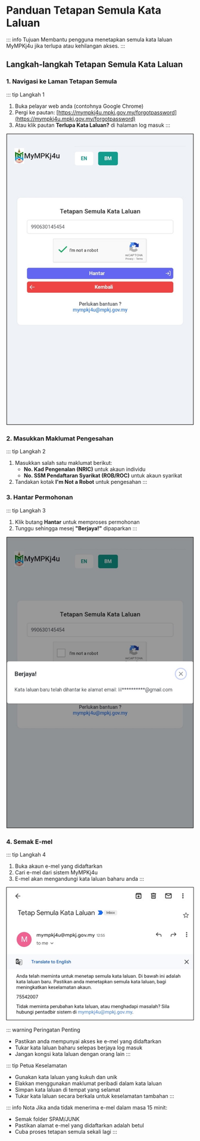 # Panduan Tetapan Semula Kata Laluan

::: info Tujuan
Membantu pengguna menetapkan semula kata laluan MyMPKj4u jika terlupa atau kehilangan akses.
:::

## Langkah-langkah Tetapan Semula Kata Laluan

### 1. Navigasi ke Laman Tetapan Semula

::: tip Langkah 1
1. Buka pelayar web anda (contohnya Google Chrome)
2. Pergi ke pautan: [https://mympkj4u.mpkj.gov.my/forgotpassword](https://mympkj4u.mpkj.gov.my/forgotpassword)
3. Atau klik pautan **Terlupa Kata Laluan?** di halaman log masuk
:::

![Halaman Tetapan Semula Kata Laluan](image/forgot-password/image1.jpg)

### 2. Masukkan Maklumat Pengesahan

::: tip Langkah 2
1. Masukkan salah satu maklumat berikut:
   - **No. Kad Pengenalan (NRIC)** untuk akaun individu
   - **No. SSM Pendaftaran Syarikat (ROB/ROC)** untuk akaun syarikat
2. Tandakan kotak **I'm Not a Robot** untuk pengesahan
:::

### 3. Hantar Permohonan

::: tip Langkah 3
1. Klik butang **Hantar** untuk memproses permohonan
2. Tunggu sehingga mesej **"Berjaya!"** dipaparkan
:::

![Mesej Berjaya Tetapan Semula](image/forgot-password/image2.jpg)

### 4. Semak E-mel

::: tip Langkah 4
1. Buka akaun e-mel yang didaftarkan
2. Cari e-mel dari sistem MyMPKj4u
3. E-mel akan mengandungi kata laluan baharu anda
:::

![E-mel Tetapan Semula Kata Laluan](image/forgot-password/image3.jpg)

::: warning Peringatan Penting
- Pastikan anda mempunyai akses ke e-mel yang didaftarkan
- Tukar kata laluan baharu selepas berjaya log masuk
- Jangan kongsi kata laluan dengan orang lain
:::

::: tip Petua Keselamatan
- Gunakan kata laluan yang kukuh dan unik
- Elakkan menggunakan maklumat peribadi dalam kata laluan
- Simpan kata laluan di tempat yang selamat
- Tukar kata laluan secara berkala untuk keselamatan tambahan
:::

::: info Nota
Jika anda tidak menerima e-mel dalam masa 15 minit:
- Semak folder SPAM/JUNK
- Pastikan alamat e-mel yang didaftarkan adalah betul
- Cuba proses tetapan semula sekali lagi
:::